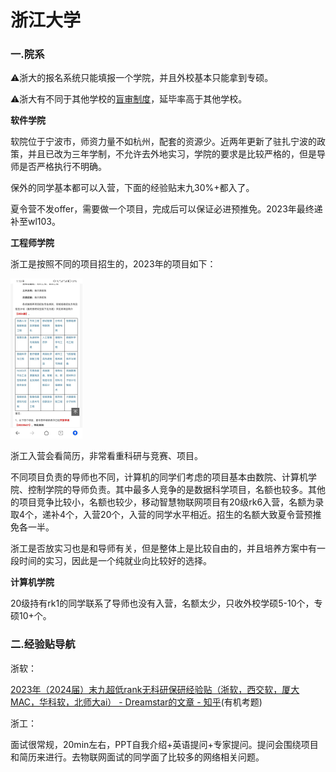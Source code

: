 # 浙江大学

### 一.院系

⚠浙大的报名系统只能填报一个学院，并且外校基本只能拿到专硕。

⚠浙大有不同于其他学校的[盲审制度](https://www.zhihu.com/question/621231050)，延毕率高于其他学校。

**软件学院**

软院位于宁波市，师资力量不如杭州，配套的资源少。近两年更新了驻扎宁波的政策，并且已改为三年学制，不允许去外地实习，学院的要求是比较严格的，但是导师是否严格执行不明确。

保外的同学基本都可以入营，下面的经验贴末九30%+都入了。

夏令营不发offer，需要做一个项目，完成后可以保证必进预推免。2023年最终递补至wl103。

**工程师学院**

浙工是按照不同的项目招生的，2023年的项目如下：

<img src="zhe-jiang-da-xue/zjus.jpg" style="zoom: 25%;" />

浙工入营会看简历，非常看重科研与竞赛、项目。

不同项目负责的导师也不同，计算机的同学们考虑的项目基本由数院、计算机学院、控制学院的导师负责。其中最多人竞争的是数据科学项目，名额也较多。其他的项目竞争比较小，名额也较少，移动智慧物联网项目有20级rk6入营，名额为录取4个，递补4个，入营20个，入营的同学水平相近。招生的名额大致夏令营预推免各一半。

浙工是否放实习也是和导师有关，但是整体上是比较自由的，并且培养方案中有一段时间的实习，因此是一个纯就业向比较好的选择。

**计算机学院**

20级持有rk1的同学联系了导师也没有入营，名额太少，只收外校学硕5-10个，专硕10+个。

### 二.经验贴导航

浙软：

[2023年（2024届）末九超低rank无科研保研经验贴（浙软，西交软，厦大MAC，华科软，北师大ai） - Dreamstar的文章 - 知乎](https://zhuanlan.zhihu.com/p/659128385)(有机考题)

浙工：

面试很常规，20min左右，PPT自我介绍+英语提问+专家提问。提问会围绕项目和简历来进行。去物联网面试的同学面了比较多的网络相关问题。




